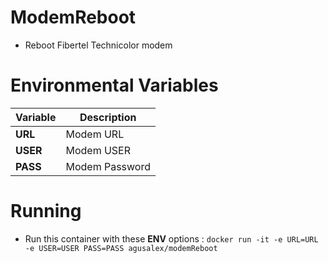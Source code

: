 # ModemReboot

 - Reboot Fibertel Technicolor modem
# Environmental Variables
| Variable |Description  |
|--|--|
|**URL**  | Modem URL |
|**USER**  | Modem USER |
|**PASS**  | Modem Password |

# Running
- Run this container  with these **ENV** options : 
```docker run -it -e URL=URL -e USER=USER PASS=PASS agusalex/modemReboot ```
